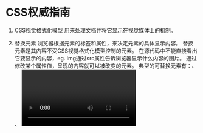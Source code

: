 # CSS权威指南

1. CSS视觉格式化模型
    用来处理文档并将它显示在视觉媒体上的机制。


2. 替换元素
    浏览器根据元素的标签和属性，来决定元素的具体显示内容。
    替换元素是其内容不受CSS视觉格式化模型控制的元素。
    在源代码中不能直接看出它要显示的内容，eg. img通过src属性告诉浏览器显示什么内容的图片。
    通过修改某个属性值，呈现的内容就可以被改变的元素。
    典型的可替换元素有：<img>、 <object>、 <video>、 表单元素：<textarea>、<input>。
    某些元素只在特殊情况下变现为替换元素：<audio>、<canvas>。
    通过css content属性来插入的对象称作匿名可替换元素。

3. 不可替换元素
    不可替换元素是其内容受CSS视觉格式化模型控制的元素。
    在源代码中可以直接看出它要显示的内容。
s
4. HTML和XHTML中块级元素不能嵌套在内联元素里。
   CSS中对显示元素的嵌套不存在任何限制。

5. display默认值为inline，默认的其内容会显示为行内文本。

6. link标签的ref属性规定当前文档与被链接文档之间的关系。
   多个样式表会合并规则，并将其全部应用于文档。
   设置有title的link标签引入的样式表文件会被置为默认的样式表。

7. 

